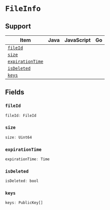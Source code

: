 # `FileInfo`

## Support

| Item | Java | JavaScript | Go
| - | - | - | - |
| [`fileId`](#fileId)
| [`size`](#size)
| [`expirationTime`](#expirationTime)
| [`isDeleted`](#isDeleted)
| [`keys`](#keys)

## Fields

### `fileId`

```typescript
fileId: FileId
```

### `size`

```typescript
size: Uint64
```

### `expirationTime`

```typescript
expirationTime: Time
```

### `isDeleted`

```typescript
isDeleted: bool
```

### `keys`

```typescript
keys: PublicKey[]
```
